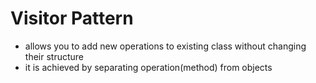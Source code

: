 # Visitor Pattern


* allows you to add new operations to existing class without changing their structure
* it is achieved by separating operation(method) from objects